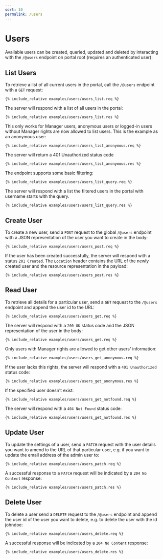 ```yaml
---
sort: 10
permalink: /users
---
```


# Users

Available users can be created, queried, updated and deleted by interacting with the `/@users` endpoint on portal root (requires an authenticated user):

## List Users

To retrieve a list of all current users in the portal, call the `/@users` endpoint with a `GET` request:

```
{% include_relative examples/users/users_list.req %}
```

The server will respond with a list of all users in the portal:

```
{% include_relative examples/users/users_list.res %}
```

This only works for Manager users, anonymous users or logged-in users without Manager rights are now allowed to list users. This is the example as an anonymous user:

```
{% include_relative examples/users/users_list_anonymous.req %}
```

The server will return a 401 Unauthorized status code

```
{% include_relative examples/users/users_list_anonymous.res %}
```

The endpoint supports some basic filtering:

```
{% include_relative examples/users/users_list_query.req %}
```

The server will respond with a list the filtered users in the portal with username starts with the query.

```
{% include_relative examples/users/users_list_query.res %}
```

## Create User

To create a new user, send a `POST` request to the global `/@users` endpoint with a JSON representation of the user you want to create in the body:

```
{% include_relative examples/users/users_post.req %}
```

If the user has been created successfully, the server will respond with a status `201 Created`. The `Location` header contains the URL of the newly created user and the resource representation in the payload:

```
{% include_relative examples/users/users_post.res %}
```

## Read User

To retrieve all details for a particular user, send a `GET` request to the `/@users` endpoint and append the user id to the URL:

```
{% include_relative examples/users/users_get.req %}
```

The server will respond with a `200 OK` status code and the JSON representation of the user in the body:

```
{% include_relative examples/users/users_get.req %}
```

Only users with Manager rights are allowed to get other users' information:

```
{% include_relative examples/users/users_get_anonymous.req %}
```

If the user lacks this rights, the server will respond with a `401 Unauthorized` status code:

```
{% include_relative examples/users/users_get_anonymous.res %}
```

If the specified user doesn't exist:

```
{% include_relative examples/users/users_get_notfound.req %}
```

The server will respond with a `404 Not Found` status code:

```
{% include_relative examples/users/users_get_notfound.res %}
```

## Update User

To update the settings of a user, send a `PATCH` request with the user details you want to amend to the URL of that particular user, e.g. if you want to update the email address of the admin user to:

```
{% include_relative examples/users/users_patch.req %}
```

A successful response to a `PATCH` request will be indicated by a `204 No Content` response:

```
{% include_relative examples/users/users_patch.res %}
```

## Delete User

To delete a user send a `DELETE` request to the `/@users` endpoint and append the user id of the user you want to delete, e.g. to delete the user with the id johndoe:

```
{% include_relative examples/users/users_delete.req %}
```

A successful response will be indicated by a `204 No Content` response:

```
{% include_relative examples/users/users_delete.res %}
```
